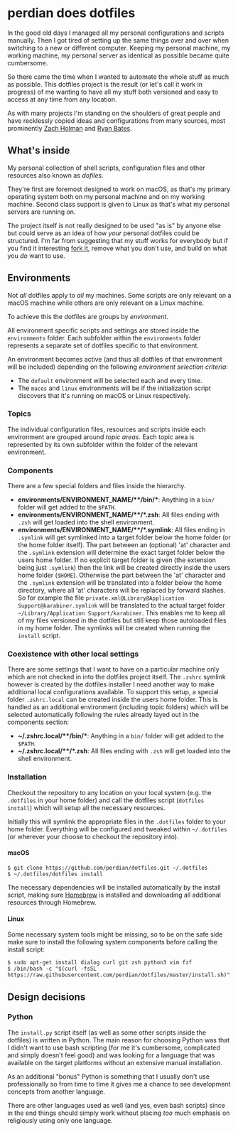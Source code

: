 # perdian does dotfiles

In the good old days I managed all my personal configurations and scripts manually.
Then I got tired of setting up the same things over and over when switching to a new or different computer.
Keeping my personal machine, my working machine, my personal server as identical as possible became quite cumbersome.

So there came the time when I wanted to automate the whole stuff as much as possible.
This dotfiles project is the result (or let's call it work in progress) of me wanting to have all my stuff both versioned and easy to access at any time from any location.

As with many projects I'm standing on the shoulders of great people and have recklessly copied ideas and configurations from many sources, most prominently [Zach Holman](https://github.com/holman/dotfiles) and [Ryan Bates](https://github.com/ryanb/dotfiles).

## What's inside

My personal collection of shell scripts, configuration files and other resources also known as *dofiles*.

They're first are foremost designed to work on macOS, as that's my primary operating system both on my personal machine and on my working machine. Second class support is given to Linux as that's what my personal servers are running on.

The project itself is not really designed to be used "as is" by anyone else but could serve as an idea of how *your* personal dotfiles could be structured. I'm far from suggesting that my stuff works for everybody but if you find it interesting [fork it](https://github.com/perdian/dotfiles/fork), remove what you don't use, and build on what you *do* want to use.

## Environments

Not *all* dotfiles apply to *all* my machines.
Some scripts are only relevant on a macOS machine while others are only relevant on a Linux machine.

To achieve this the dotfiles are groups by *environment*.

All environment specific scripts and settings are stored inside the `environments` folder. Each subfolder within the `environments` folder represents a separate set of dotfiles specific to that environment.

An environment becomes active (and thus all dotfiles of that environment will be included) depending on the following *environment selection criteria*:

- The `default` environment will be selected each and every time.
- The `macos` and `linux` environments will be if the initialization script discovers that it's running on macOS or Linux respectively.

### Topics

The individual configuration files, resources and scripts inside each environment are grouped around *topic areas*.
Each topic area is represented by its own subfolder within the folder of the relevant environment.

### Components

There are a few special folders and files inside the hierarchy.

- **environments/ENVIRONMENT_NAME/\*\*/bin/\***: Anything in a `bin/` folder will get added to the `$PATH`.
- **environments/ENVIRONMENT_NAME/\*\*/\*.zsh**: All files ending with `.zsh` will get loaded into the shell environment.
- **environments/ENVIRONMENT_NAME/\*\*/\*.symlink**: All files ending in `.symlink` will get symlinked into a target folder below the home folder (or the home folder itself). The part between an (optional) 'at' character and the `.symlink` extension will determine the exact target folder below the users home folder. If no explicit target folder is given (the extension being just `.symlink`) then the link will be created directly inside the users home folder (`$HOME`). Otherwise the part between the 'at' character and the `.symlink` extension will be translated into a folder below the home directory, where all 'at' characters will be replaced by forward slashes. So for example the file `private.xml@Library@Application Support@karabiner.symlink` will be translated to the actual target folder `~/Library/Application Support/karabiner`. This enables me to keep all of my files versioned in the dotfiles but still keep those autoloaded files in my home folder. The symlinks will be created when running the `install` script.

### Coexistence with other local settings

There are some settings that I want to have on a particular machine only which are not checked in into the dotfiles project itself.
The `.zshrc` symlink however is created by the dotfiles installer I need another way to make additional local configurations available.
To support this setup, a special folder `.zshrc.local` can be created inside the users home folder.
This is handled as an additional environment (including topic folders) which will be selected automatically following the rules already layed out in the components section:

- **~/.zshrc.local/\*\*/bin/\***: Anything in a `bin/` folder will get added to the `$PATH`.
- **~/.zshrc.local/\*\*/\*.zsh**: All files ending with `.zsh` will get loaded into the shell environment.

### Installation

Checkout the repository to any location on your local system (e.g. the `.dotfiles` in your home folder) and call the dotfiles script (`dotfiles install`) which will setup all the necessary resources.

Initially this will symlink the appropriate files in the `.dotfiles` folder to your home folder.
Everything will be configured and tweaked within `~/.dotfiles` (or wherever your choose to checkout the repository into).

#### macOS

```shell
$ git clone https://github.com/perdian/dotfiles.git ~/.dotfiles
$ ~/.dotfiles/dotfiles install
```

The necessary dependencies will be installed automatically by the install script, making sure [Homebrew](https://brew.sh/index) is installed and downloading all additional resources through Homebrew.

#### Linux

Some necessary system tools might be missing, so to be on the safe side make sure to install the following system components before calling the install script:

```shell
$ sudo apt-get install dialog curl git zsh python3 vim fzf 
$ /bin/bash -c "$(curl -fsSL https://raw.githubusercontent.com/perdian/dotfiles/master/install.sh)"
```

## Design decisions

### Python

The `install.py` script itself (as well as some other scripts inside the dotfiles) is written in Python.
The main reason for choosing Python was that I didn't want to use bash scripting (for me it's cumbersome, complicated and simply doesn't feel good) and was looking for a language that was available on the target platforms without an extensive manual installation.

As an additional "bonus" Python is something that I usually don't use professionally so from time to time it gives me a chance to see development concepts from another language.

There are other languages used as well (and yes, even bash scripts) since in the end things should simply work without placing *too* much emphasis on religiously using only one language.
